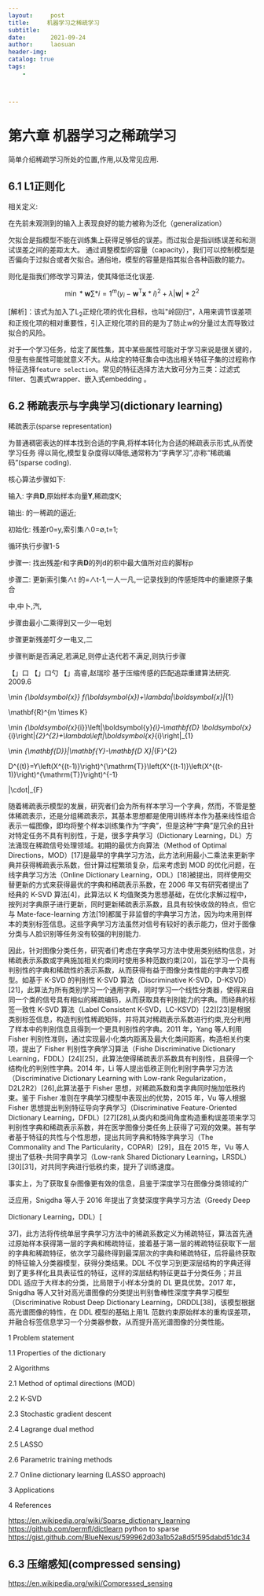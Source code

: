 ```yaml
---
layout:     post
title:     机器学习之稀疏学习
subtitle:   
date:       2021-09-24
author:     laosuan
header-img: 
catalog: true
tags:
    - 



---
```


# 第六章 机器学习之稀疏学习

简单介绍稀疏学习所处的位置,作用,以及常见应用.



## 6.1 L1正则化

相关定义:

在先前未观测到的输入上表现良好的能力被称为泛化（generalization）

欠拟合是指模型不能在训练集上获得足够低的误差。而过拟合是指训练误差和和测试误差之间的差距太大。
通过调整模型的容量（capacity），我们可以控制模型是否偏向于过拟合或者欠拟合。通俗地，模型的容量是指其拟合各种函数的能力。

则化是指我们修改学习算法，使其降低泛化误差.





$$ \min *{\boldsymbol{w}} \sum*{i=1}^{m}\left(y_{i}-\boldsymbol{w}^{\mathrm{T}} \boldsymbol{x}*{i}\right)^{2}+\lambda|\boldsymbol{w}|*{2}^{2} $$

[解析]：该式为加入了$\mathrm{L}_2$正规化项的优化目标，也叫"岭回归"，$\lambda$用来调节误差项和正规化项的相对重要性，引入正规化项的目的是为了防止$w$的分量过太而导致过拟合的风险。



对于一个学习任务，给定了属性集，其中某些属性可能对于学习来说是很关键的，但是有些属性可能就意义不大。从给定的特征集合中选出相关特征子集的过程称作特征选择`feature selection`。常见的特征选择方法大致可分为三类：过滤式filter、包裹式wrapper、嵌入式embedding 。





## 6.2 稀疏表示与字典学习(dictionary learning)

稀疏表示(sparse representation)

为普通稠密表达的样本找到合适的字典,将样本转化为合适的稀疏表示形式,从而使学习任务
得以简化,模型复杂度得以降低,通常称为“字典学习”,亦称“稀疏编码”(sparse coding).





核心算法步骤如下:

输入: 字典𝐃,原始样本向量𝐘,稀疏度K;

输出: 的一稀疏的逼近;

初始化: 残差r0=y,索引集∧0=∅,t=1;

循环执行步骤1-5

步骤一: 找出残差r和字典𝐃的列d的积中最大值所对应的脚标p

步骤二: 更新索引集∧t 的=∧t-1,一人一凡,一记录找到的传感矩阵中的重建原子集合

中,中卜,汽,

步骤由最小二乘得到又一少一电划

步骤更新残差叮夕一电又,二

步骤判断是否满足,若满足,则停止迭代若不满足,则执行步骤



【」口
【」口勺
【」高睿,赵瑞珍 基于压缩传感的匹配追踪重建算法研究. 2009.6





\min _{\boldsymbol{x}} f(\boldsymbol{x})+\lambda\|\boldsymbol{x}\|_{1}

\mathbf{R}^{m \times K}



\min _{\boldsymbol{x}_{i}}\left\|\boldsymbol{y}_{i}-\mathbf{D} \boldsymbol{x}_{i}\right\|_{2}^{2}+\lambda\left\|\boldsymbol{x}_{i}\right\|_{1}



\min _{\mathbf{D}}\|\mathbf{Y}-\mathbf{D X}\|_{F}^{2}

D^{(t)}=Y\left(X^{(t-1)}\right)^{\mathrm{T}}\left(X^{(t-1)}\left(X^{(t-1)}\right)^{\mathrm{T}}\right)^{-1}

\|\cdot\|_{F}

随着稀疏表示模型的发展，研究者们会为所有样本学习一个字典，然而，不管是整体稀疏表示，还是分组稀疏表示，其基本思想都是使用训练样本作为基来线性组合表示一幅图像，即均将整个样本训练集作为“字典”，但是这种“字典”是冗余的且针对特定任务不具有判别性，于是，很多字典学习（Dictionary Learning，DL）方法涌现在稀疏信号处理领域。初期的最优方向算法（Method of Optimal Directions，MOD）[17]是最早的字典学习方法，此方法利用最小二乘法来更新字典并获得稀疏表示系数，但计算过程繁琐复杂，后来考虑到 MOD 的优化问题，在线字典学习方法（Online Dictionary Learning，ODL）[18]被提出，同样使用交替更新的方式来获得最优的字典和稀疏表示系数，在 2006 年又有研究者提出了经典的 K-SVD 算法[4]，此算法以 K 均值聚类为思想基础，在优化求解过程中，按列对字典原子进行更新，同时更新稀疏表示系数，且具有较快收敛的特点，但它与 Mate-face-learning 方法[19]都属于非监督的字典学习方法，因为均未用到样本的类别标签信息。这些字典学习方法虽然对信号有较好的表示能力，但对于图像分类与人脸识别等任务没有较强的判别能力.

​	因此，针对图像分类任务，研究者们考虑在字典学习方法中使用类别结构信息，对稀疏表示系数或字典施加相关约束同时使用多种范数约束[20]，旨在学习一个具有判别性的字典和稀疏性的表示系数，从而获得有益于图像分类性能的字典学习模型。如基于 K-SVD 的判别性 K-SVD 算法（Discriminative K-SVD，D-KSVD）[21]，此算法为所有类别学习一个通用字典，同时学习一个线性分类器，使得来自同一个类的信号具有相似的稀疏编码，从而获取具有判别能力的字典。而经典的标签一致性 K-SVD 算法（Label Consistent K-SVD，LC-KSVD）[22][23]是根据类别标签信息，构造判别性稀疏矩阵，并将其对稀疏表示系数进行约束,充分利用了样本中的判别信息且得到一个更具判别性的字典。2011 年，Yang 等人利用 Fisher 判别性准则，通过实现最小化类内距离及最大化类间距离，构造相关约束项，提出了 Fisher 判别性字典学习算法（Fishe Discriminative Dictionary Learning，FDDL）[24][25]，此算法使得稀疏表示系数具有判别性，且获得一个结构化的判别性字典。2014 年，Li 等人提出低秩正则化判别字典学习方法（Discriminative Dictionary Learning with Low-rank Regularization，D2L2R2）[26],此算法基于 Fisher 思想，对稀疏系数和类字典同时施加低秩约束。鉴于 Fisher 准则在字典学习模型中表现出的优势，2015 年，Vu 等人根据 Fisher 思想提出判别特征导向字典学习（Discriminative Feature-Oriented Dictionary Learning，DFDL）[27][28],从类内和类间角度构造重构误差项来学习判别性字典和稀疏表示系数，并在医学图像分类任务上获得了可观的效果。甚有学者基于特征的共性与个性思想，提出共同字典和特殊字典学习（The Commonality and The Particularity，COPAR）[29]，且在 2015 年，Vu 等人提出了低秩-共同字典学习（Low-rank Shared Dictionary Learning，LRSDL）[30][31]，对共同字典进行低秩约束，提升了训练速度。

​	事实上，为了获取复杂图像更有效的信息，且鉴于深度学习在图像分类领域的广

泛应用，Snigdha 等人于 2016 年提出了贪婪深度字典学习方法（Greedy Deep 

Dictionary Learning，DDL）[

37]，此方法将传统单层字典学习方法中的稀疏系数定义为稀疏特征，算法首先通过原始样本获得第一层的字典和稀疏特征，接着基于第一层的稀疏特征获取下一层的字典和稀疏特征，依次学习最终得到最深层次的字典和稀疏特征，后将最终获取的特征输入分类器模型，获得分类结果。DDL 不仅学习到更深层结构的字典还得到了更多样化且具表征性的特征，这样的深层结构特征更益于分类任务；并且 DDL 适应于大样本的分类，比局限于小样本分类的 DL 更具优势。2017 年，Snigdha 等人又针对高光谱图像的分类提出判别鲁棒性深度字典学习模型（Discriminative Robust Deep Dictionary Learning，DRDDL[38]，该模型根据高光谱图像的特性，在 DDL 模型的基础上用1L 范数约束原始样本的重构误差项，并融合标签信息学习一个分类器参数，从而提升高光谱图像的分类性能。 

1	Problem statement 

1.1	Properties of the dictionary 

2	Algorithms 

2.1	Method of optimal directions (MOD) 

2.2	K-SVD 

2.3	Stochastic gradient descent 

2.4	Lagrange dual method 

2.5	LASSO 

2.6	Parametric training methods 

2.7	Online dictionary learning (LASSO approach) 

3	Applications 

4	References

https://en.wikipedia.org/wiki/Sparse_dictionary_learning
https://github.com/permfl/dictlearn
python to sparse
https://gist.github.com/BlueNexus/599962d03a1b52a8d5f595dabd51dc34



## 6.3 压缩感知(compressed sensing)

https://en.wikipedia.org/wiki/Compressed_sensing